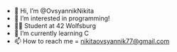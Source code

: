 - 👋 Hi, I’m @OvsyannikNikita
- 👀 I’m interested in programming!
- ✌🏽 Student at 42 Wolfsburg 
- 🌱 I’m currently learning C 
- 📫 How to reach me = nikitaovsyannik77@gmail.com
